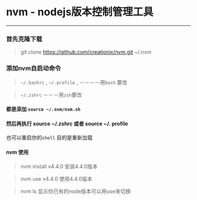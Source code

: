 # nvm - nodejs版本控制管理工具
---
### 首先克隆下载

>git clone https://github.com/creationix/nvm.git ~/.nvm


### 添加nvm自启动命令
>``~/.bashrc`` ,  ``~/.profile`` , －－－－用`bash` 要改

>``~/.zshrc`` －－－用`zsh`要改   

#### 都是添加  `source ~/.nvm/nvm.sh `

#### 然后再执行  source  ~/.zshrc 或者 source  ~/. profile  
也可以重启你的`shell` 目的是重新加载

#### nvm 使用

>nvm install v4.4.0  安装4.4.0版本

>nvm use v4.4.0   使用4.4.0版本

>nvm ls  显示你已有的node版本可以用use来切换
